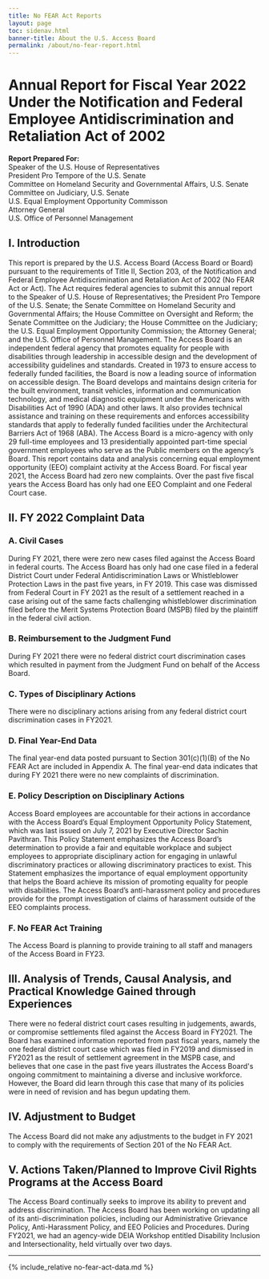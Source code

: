 ```yaml
---
title: No FEAR Act Reports
layout: page
toc: sidenav.html
banner-title: About the U.S. Access Board
permalink: /about/no-fear-report.html
---
```


# Annual Report for Fiscal Year 2022 <br /> Under the Notification and Federal Employee Antidiscrimination and Retaliation Act of 2002

**Report Prepared For:** \
Speaker of the U.S. House of Representatives \
President Pro Tempore of the U.S. Senate \
Committee on Homeland Security and Governmental Affairs, U.S. Senate \
Committee on Judiciary, U.S. Senate \
U.S. Equal Employment Opportunity Commisson \
Attorney General \
U.S. Office of Personnel Management

## I. Introduction

This report is prepared by the U.S. Access Board (Access Board or Board) pursuant to the requirements of Title II, Section 203, of the Notification and Federal Employee Antidiscrimination and Retaliation Act of 2002 (No FEAR Act or Act). The Act requires federal agencies to submit this annual report to the Speaker of U.S. House of Representatives; the President Pro Tempore of the U.S. Senate; the Senate Committee on Homeland Security and Governmental Affairs; the House Committee on Oversight and Reform; the Senate Committee on the Judiciary; the House Committee on the Judiciary; the U.S. Equal Employment Opportunity Commission; the Attorney General; and the U.S. Office of Personnel Management.
The Access Board is an independent federal agency that promotes equality for people with disabilities through leadership in accessible design and the development of accessibility guidelines and standards. Created in 1973 to ensure access to federally funded facilities, the Board is now a leading source of information on accessible design. The Board develops and maintains design criteria for the built environment, transit vehicles, information and communication technology, and medical diagnostic equipment under the Americans with Disabilities Act of 1990 (ADA) and other laws. It also provides technical assistance and training on these requirements and enforces accessibility standards that apply to federally funded facilities under the Architectural Barriers Act of 1968 (ABA).
The Access Board is a micro-agency with only 29 full-time employees and 13 presidentially appointed part-time special government employees who serve as the Public members on the agency’s Board. This report contains data and analysis concerning equal employment opportunity (EEO) complaint activity at the Access Board. For fiscal year 2021, the Access Board had zero new complaints. Over the past five fiscal years the Access Board has only had one EEO Complaint and one Federal Court case.

## II. FY 2022 Complaint Data

### A. Civil Cases

During FY 2021, there were zero new cases filed against the Access Board in federal courts. The Access Board has only had one case filed in a federal District Court under Federal Antidiscrimination Laws or Whistleblower Protection Laws in the past five years, in FY 2019. This case was dismissed from Federal Court in FY 2021 as the result of a settlement reached in a case arising out of the same facts challenging whistleblower discrimination filed before the Merit Systems Protection Board (MSPB) filed by the plaintiff in the federal civil action.

### B. Reimbursement to the Judgment Fund

During FY 2021 there were no federal district court discrimination cases which resulted in payment from the Judgment Fund on behalf of the Access Board.

### C. Types of Disciplinary Actions

There were no disciplinary actions arising from any federal district court discrimination cases in FY2021.

### D. Final Year-End Data

The final year-end data posted pursuant to Section 301(c)(1)(B) of the No FEAR Act are included in Appendix A. The final year-end data indicates that during FY 2021 there were no new complaints of discrimination.

### E. Policy Description on Disciplinary Actions

Access Board employees are accountable for their actions in accordance with the Access Board’s Equal Employment Opportunity Policy Statement, which was last issued on July 7, 2021 by Executive Director Sachin Pavithran. This Policy Statement emphasizes the Access Board’s determination to provide a fair and equitable workplace and subject employees to appropriate disciplinary action for engaging in unlawful discriminatory practices or allowing discriminatory practices to exist. This Statement emphasizes the importance of equal employment opportunity that helps the Board achieve its mission of promoting equality for people with disabilities. The Access Board’s anti-harassment policy and procedures provide for the prompt investigation of claims of harassment outside of the EEO complaints process.

### F. No FEAR Act Training

The Access Board is planning to provide training to all staff and managers of the Access Board in FY23.

## III. Analysis of Trends, Causal Analysis, and Practical Knowledge Gained through Experiences

There were no federal district court cases resulting in judgements, awards, or compromise settlements filed against the Access Board in FY2021. 
The Board has examined information reported from past fiscal years, namely the one federal district court case which was filed in FY2019 and dismissed in FY2021 as the result
of settlement agreement in the MSPB case, and believes that one case in the past five years illustrates the Access Board's ongoing commitment to maintaining a diverse and inclusive workforce.
However, the Board did learn through this case that many of its policies were in need of revision and has begun updating them.

## IV. Adjustment to Budget

The Access Board did not make any adjustments to the budget in FY 2021 to comply with the requirements of Section 201 of the No FEAR Act.

## V. Actions Taken/Planned to Improve Civil Rights Programs at the Access Board

The Access Board continually seeks to improve its ability to prevent and address discrimination. The Access Board has been working on updating all of its anti-discrimination policies, including our Administrative Grievance Policy, Anti-Harassment Policy, and EEO Policies and
Procedures. During FY2021, we had an agency-wide DEIA Workshop entitled Disability Inclusion and Intersectionality, held virtually over two days.

<hr />

{% include_relative no-fear-act-data.md %}

